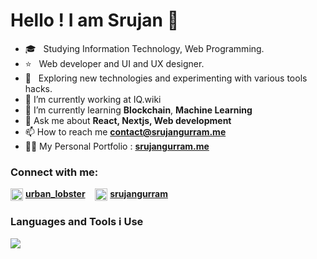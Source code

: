 # Hello !  I am Srujan 👋

- 🎓 &nbsp; Studying Information Technology, Web Programming.
- ⭐ &nbsp; Web developer and UI and UX designer.
- 🤔 &nbsp; Exploring new technologies and experimenting with various tools hacks.
- 💼 I’m currently working at IQ.wiki
- 🌱 I’m currently learning **Blockchain**, **Machine Learning**
- 💬 Ask me about **React, Nextjs, Web development**
- 📫 How to reach me **contact@srujangurram.me**
- 👨‍💻 My Personal Portfolio : **[srujangurram.me](https://srujangurram.me)**

### Connect with me:
<p align="left">
<img align="center" src="https://cdn.iconscout.com/icon/free/png-256/twitter-44-125621.png" alt="real_srujan" height="20" width="20" />&nbsp<a href="https://twitter.com/urban_lobster" target="blank"><b>urban_lobster</b></a> &nbsp&nbsp
<img align="center" src="https://cdn.iconscout.com/icon/free/png-256/linkedin-162-498418.png" alt="srujangurram" height="20" width="20" />&nbsp<a href="https://linkedin.com/in/srujangurram" target="blank"><b>srujangurram</b></a>
</p>

### Languages and Tools i Use

![](https://skillicons.dev/icons?i=react,nextjs,redux,js,ts,figma,html,css,emotion,tailwind,mongodb,postgres,py,java,c,r,regex,svelte,wordpress,nodejs,deno,vscode,netlify,heroku,express,graphql,github,git,firebase)
